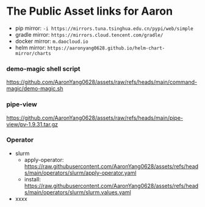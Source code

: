 # The Public Asset links for Aaron

- pip mirror: `-i https://mirrors.tuna.tsinghua.edu.cn/pypi/web/simple`
- gradle mirror: `https://mirrors.cloud.tencent.com/gradle/`
- docker mirror: `m.daocloud.io`
- helm mirror: `https://aaronyang0628.github.io/helm-chart-mirror/charts`

### demo-magic shell script
https://github.com/AaronYang0628/assets/raw/refs/heads/main/command-magic/demo-magic.sh

### pipe-view
https://github.com/AaronYang0628/assets/raw/refs/heads/main/pipe-view/pv-1.9.31.tar.gz

### Operator
  - slurm
    - apply-operator: https://raw.githubusercontent.com/AaronYang0628/assets/refs/heads/main/operators/slurm/apply-operator.yaml
    - install: https://raw.githubusercontent.com/AaronYang0628/assets/refs/heads/main/operators/slurm/slurm.values.yaml
  - xxxx